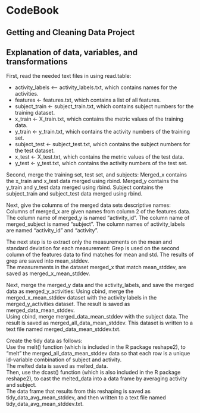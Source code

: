 # CodeBook
## Getting and Cleaning Data Project

## Explanation of data, variables, and transformations 

First, read the needed text files in using read.table:
* activity_labels <— activity_labels.txt, which contains names for the activities.
* features <- features.txt, which contains a list of all features.
* subject_train <- subject_train.txt, which contains subject numbers for the training dataset.
* x_train <- X_train.txt, which contains the metric values of the training data.
* y_train <- y_train.txt, which contains the activity numbers of the training set.
* subject_test <- subject_test.txt, which contains the subject numbers for the test dataset.
* x_test <- X_test.txt, which contains the metric values of the test data.
* y_test <- y_test.txt, which contains the activity numbers of the test set.

Second, merge the training set, test set, and subjects:
   Merged_x contains the x_train and x_test data merged using rbind.
   Merged_y contains the y_train and y_test data merged using rbind.
   Subject contains the subject_train and subject_test data merged using rbind.

Next, give the columns of the merged data sets descriptive names:
   Columns of merged_x are given names from column 2 of the features data.
    The column name of merged_y is named “activity_id”.
    The column name of merged_subject is named “subject”.
   The column names of activity_labels are named “activity_id” and “activity”.

The next step is to extract only the measurements on the mean and standard deviation for each measurement: 
   Grep is used on the second column of the features data to find matches for mean and std.
   The results of grep are saved into mean_stddev.  
     The measurements in the dataset merged_x that match mean_stddev, are saved as merged_x_mean_stddev.

Next, merge the merged_y data and the activity_labels, and save the merged data as merged_y_activities: 
  Using cbind, merge the merged_x_mean_stddev dataset with the activity labels in the merged_y_activities dataset.
    The result is saved as merged_data_mean_stddev.  
  Using cbind, merge merged_data_mean_stddev with the subject data.
    The result is saved as merged_all_data_mean_stddev.  This dataset is written to a text file named merged_data_mean_stddev.txt.

Create the tidy data as follows:  
  Use the melt() function (which is included in the R package reshape2), to “melt” the merged_all_data_mean_stddev data so that each row is a unique id-variable combination of subject and activity.  
    The melted data is saved as melted_data.  
  Then, use the dcast() function (which is also included in the R package reshape2), to cast the melted_data into a data frame by averaging activity and subject.  
    The data frame that results from this reshaping is saved as tidy_data_avg_mean_stddev, and then written to a text file named tidy_data_avg_mean_stddev.txt.






